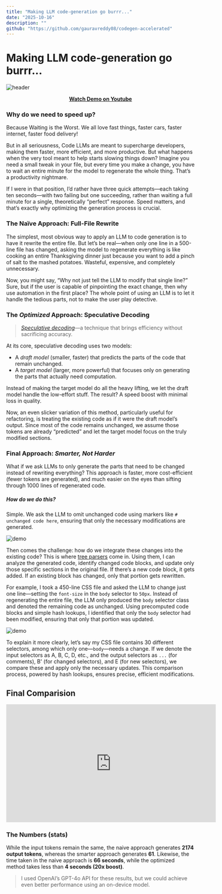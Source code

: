 ```yaml
---
title: "Making LLM code-generation go burrr..."
date: "2025-10-16"
description: ""
github: "https://github.com/gauravreddy08/codegen-accelerated"
---
```


# **Making LLM code-generation go burrr...**

![header](/writeups/accelerating-code-llms/header.gif)

<div style="text-align: center">
<a href='https://youtube.com/watch?v=9T9ORFVy3v8'><strong>Watch Demo on Youtube</strong></a>
</div>
    
### __Why do we need to speed up?__


Because Waiting is the Worst. We all love fast things, faster cars, faster internet, faster food delivery!

But in all seriousness, Code LLMs are meant to supercharge developers, making them faster, more efficient, and more productive. But what happens when the very tool meant to help starts slowing things down? Imagine you need a small tweak in your file, but every time you make a change, you have to wait an entire minute for the model to regenerate the whole thing. That’s a productivity nightmare.

If I were in that position, I’d rather have three quick attempts—each taking ten seconds—with two failing but one succeeding, rather than waiting a full minute for a single, theoretically “perfect” response. Speed matters, and that’s exactly why optimizing the generation process is crucial.

### **The Naïve Approach: Full-File Rewrite**

The simplest, most obvious way to apply an LLM to code generation is to have it rewrite the entire file. But let’s be real—when only one line in a 500-line file has changed, asking the model to regenerate everything is like cooking an entire Thanksgiving dinner just because you want to add a pinch of salt to the mashed potatoes. Wasteful, expensive, and completely unnecessary.

Now, you might say, “Why not just tell the LLM to modify that single line?” Sure, but if the user is capable of pinpointing the exact change, then why use automation in the first place? The whole point of using an LLM is to let it handle the tedious parts, not to make the user play detective.

### **The *Optimized* Approach: Speculative Decoding**

> *[Speculative decoding](https://arxiv.org/abs/2211.17192)*—a technique that brings efficiency without sacrificing accuracy.

At its core, speculative decoding uses two models:
- A *draft model* (smaller, faster) that predicts the parts of the code that remain unchanged.
- A *target model* (larger, more powerful) that focuses only on generating the parts that actually need computation.

Instead of making the target model do all the heavy lifting, we let the draft model handle the low-effort stuff. The result? A speed boost with minimal loss in quality.

Now, an even slicker variation of this method, particularly useful for refactoring, is treating the existing code as if it were the draft model’s output. Since most of the code remains unchanged, we assume those tokens are already “predicted” and let the target model focus on the truly modified sections.

### **Final Approach: *Smarter, Not Harder***

What if we ask LLMs to only generate the parts that need to be changed instead of rewriting everything? This approach is faster, more cost-efficient (fewer tokens are generated), and much easier on the eyes than sifting through 1000 lines of regenerated code.

##### How do we do this?

Simple. We ask the LLM to omit unchanged code using markers like `# unchanged code here`, ensuring that only the necessary modifications are generated.

![demo](/writeups/accelerating-code-llms/code-demo.gif)

Then comes the challenge: how do we integrate these changes into the existing code? This is where [tree parsers](https://tree-sitter.github.io/tree-sitter/) come in. Using them, I can analyze the generated code, identify changed code blocks, and update only those specific sections in the original file. If there’s a new code block, it gets added. If an existing block has changed, only that portion gets rewritten.

For example, I took a 450-line CSS file and asked the LLM to change just one line—setting the `font-size` in the `body` selector to `50px`. Instead of regenerating the entire file, the LLM only produced the `body` selector class and denoted the remaining code as unchanged. Using precomputed code blocks and simple hash lookups, I identified that only the `body` selector had been modified, ensuring that only that portion was updated.

![demo](/writeups/accelerating-code-llms/block-demo.gif)

To explain it more clearly, let’s say my CSS file contains 30 different selectors, among which only one—`body`—needs a change. If we denote the input selectors as A, B, C, D, etc., and the output selectors as `...` (for comments), B' (for changed selectors), and E (for new selectors), we compare these and apply only the necessary updates. This comparison process, powered by hash lookups, ensures precise, efficient modifications.

## **Final Comparision**
<div style="text-align: center">
<iframe width="560" height="315" src="https://www.youtube.com/embed/9T9ORFVy3v8?si=Y-xETDWVhQ7jvC_w" title="YouTube video player" frameborder="0" allow="accelerometer; autoplay; clipboard-write; encrypted-media; gyroscope; picture-in-picture; web-share" referrerpolicy="strict-origin-when-cross-origin" allowfullscreen></iframe>
</div>
<!-- ![demo](/writeups/accelerating-code-llms/) -->


### **The Numbers (stats)**

While the input tokens remain the same, the naive approach generates **2174 output tokens**, whereas the smarter approach generates **61**. Likewise, the time taken in the naive approach is **66 seconds**, while the optimized method takes less than **4 seconds (20x boost)**. 

> I used OpenAI’s GPT-4o API for these results, but we could achieve even better performance using an on-device model.



